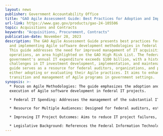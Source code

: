 ```yaml
---
layout: news
publisher: Government Accountability Office
title: "GAO Agile Assessment Guide: Best Practices for Adoption and Implementation"
url-link: https://www.gao.gov/products/gao-24-105506
topic: Acquisitions and Contracts
keywords: "Acquisitions, Procurement, Contracts"
publication-date: November 28, 2023
description: The GAO Agile Assessment Guide presents best practices for adopting
  and implementing Agile software development methodologies in federal agencies.
  This guide addresses the need for improved management of IT acquisitions and
  operations, an area highlighted on the GAO High Risk List. The federal
  government's annual IT expenditure exceeds $100 billion, with a history of
  challenges in IT investment development, implementation, and maintenance. The
  guide serves as a resource for federal auditors, organizations, and programs
  either adopting or evaluating their Agile practices. It aims to enhance the
  transition and management of Agile programs in government settings.
synopsis: >-
  * Focus on Agile Methodologies: The guide emphasizes the adoption and
  execution of Agile software development in federal IT projects.

  * Federal IT Spending: Addresses the management of the substantial IT budget within federal agencies.

  * Resource for Multiple Audiences: Designed for federal auditors, established Agile programs, and those in transition to Agile practices.

  * Improving IT Project Outcomes: Aims to reduce IT project failures, cost overruns, and schedule delays.

  * Legislative Background: References the Federal Information Technology Acquisition Reform Act (FITARA) for context and compliance.
---
```

